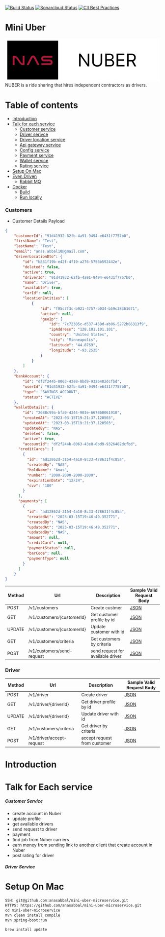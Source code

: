 [![Build Status](https://travis-ci.com/coma123/Spring-Boot-Blog-REST-API.svg?branch=development)](https://travis-ci.com/coma123/Spring-Boot-Blog-REST-API) [![Sonarcloud Status](https://sonarcloud.io/api/project_badges/measure?project=coma123_Spring-Boot-Blog-REST-API&metric=alert_status)](https://sonarcloud.io/dashboard?id=coma123_Spring-Boot-Blog-REST-API) [![CII Best Practices](https://bestpractices.coreinfrastructure.org/projects/3706/badge)](https://bestpractices.coreinfrastructure.org/projects/3706)

# Mini Uber
![logo](./img/back.png)
NUBER is a ride sharing that hires independent contractors as drivers.

# Table of contents
- [Introduction](#introduction)
- [Talk for each service](#talk-for-each-service)
  - [Customer service](#customer-service)
  - [Driver serivce](#driver-service)
  - [Driver location service](#)
  - [Api gateway service](#)
  - [Config service](#)
  - [Payment service](#)
  - [Wallet service](#)
  - [Rating service](#)
- [Setup On Mac](#setup-on-mac)
- [Even Driven](#)
  - [Rabbit MQ](#)
- [Docker](#docker)
  - [Build](#build)
  - [Run locally](#run-locally)

### Customers

- Customer Details Payload
```json
{
    "customerId": "91d41932-62fb-4a91-9494-e6431f7757b0",
    "firstName": "Test",
    "lastName": "Test",
    "email": "anas.abbal10@gmail.com",
    "driverLocationDto": {
        "id": "b831f19b-e42f-4f19-a276-5756b592442e",
        "deleted": false,
        "active": true,
        "driverId": "91d41932-62fb-4a91-9494-e6431f7757b0",
        "name": "Driver",
        "available": true,
        "carId": null,
        "locationEntities": [
            {
                "id": "f05c7f3c-b921-4757-b034-b59c38361671",
                "active": null,
                "geoIp": {
                    "id": "7c72385c-d537-458d-ab06-5272b66313f9",
                    "ipAddress": "128.101.101.101",
                    "country": "United States",
                    "city": "Minneapolis",
                    "latitude": "44.8769",
                    "longitude": "-93.2535"
                }
            }
        ]
    },
    "bankAccount": {
        "id": "df2f244b-8063-43e8-8bd9-9326482dcfbd",
        "userId": "91d41932-62fb-4a91-9494-e6431f7757b0",
        "type": "SAVINGS_ACCOUNT",
        "status": "ACTIVE"
    },
    "walletDetails": {
        "id": "2688c99a-bfa9-4344-903e-667860061910",
        "createdAt": "2023-03-15T19:21:37.120503",
        "updatedAt": "2023-03-15T19:21:37.120503",
        "updatedBy": "NAS",
        "deleted": false,
        "active": true,
        "accountId": "df2f244b-8063-43e8-8bd9-9326482dcfbd",
      "creditCards": [
        {
          "id": "ad12862d-3154-4a10-8c33-478631f4c85a",
          "createdBy": "NAS",
          "holdName": "Anas",
          "number": "2000-2000-2000-2000",
          "expirationDate": "12/24",
          "cvv": "180"
        }
      ],
      "payments": [
        {
          "id": "ad12862d-3154-4a10-8c33-478631f4c85a",
          "createdAt": "2023-03-15T19:46:49.352771",
          "createdBy": "NAS",
          "updatedAt": "2023-03-15T19:46:49.352771",
          "updatedBy": "NAS",
          "amount": null,
          "creditCard": null,
          "paymentStatus": null,
          "barCode": null,
          "paymentType": null
        }
      ]
    }
}
```

| Method | Url                               | Description                                                                           | Sample Valid Request Body |
|--------|-----------------------------------|---------------------------------------------------------------------------------------| ------------------------- |
| POST   | /v1/customers                     | Create custmer                                                                        |[JSON](#usercreate) |
| GET    | /v1/customers/{customerId}        | Get customer profile by id                                                            |[JSON](#usercreate) |
| UPDATE | /v1/customers/{customerId}        | Update customer with id                                                               | [JSON](#usercreate)|
| GET    | /v1/customers/criteria            | Get customers by criteria                                                             | [JSON](#usercreate)|
| POST   | /v1/customers/send-request        | send request for available driver                                                     | [JSON](#usercreate)|

### Driver
| Method | Url                    | Description              | Sample Valid Request Body |
|--------|------------------------|--------------------------| ------------------------- |
| POST   | /v1/driver             | Create driver            |[JSON](#usercreate) |
| GET    | /v1/driver/{driverId}  | Get driver profile by id |[JSON](#usercreate) |
| UPDATE | /v1/driver/{driverId}  | Update driver with id    | [JSON](#usercreate)|
| GET    | /v1/customers/criteria | Get driver by criteria   | [JSON](#usercreate)|
| POST   | /v1/driver/accept-request   | accept request from customer    | [JSON](#usercreate)|


# Introduction
# Talk for Each service
##### Customer Service
- create account in Nuber
- update profile
- get available drivers
- send request to driver
- payment
- find job from Nuber carriers
- earn money from sending link to another client that create account in Nuber
- post rating for driver

##### Driver Service
# Setup On Mac

```
SSH: git@github.com:anasabbal/mini-uber-microservice.git
HTTPS: https://github.com/anasabbal/mini-uber-microservice.git
cd mini-uber-microservice
mvn clean install compile
mvn spring-boot:run
```
```
brew install update
```
